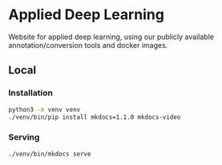 # Applied Deep Learning
Website for applied deep learning, using our publicly available annotation/conversion tools and docker images.

## Local

### Installation

```bash
python3 -m venv venv
./venv/bin/pip install mkdocs=1.1.0 mkdocs-video
```

### Serving

```bash
./venv/bin/mkdocs serve
```
